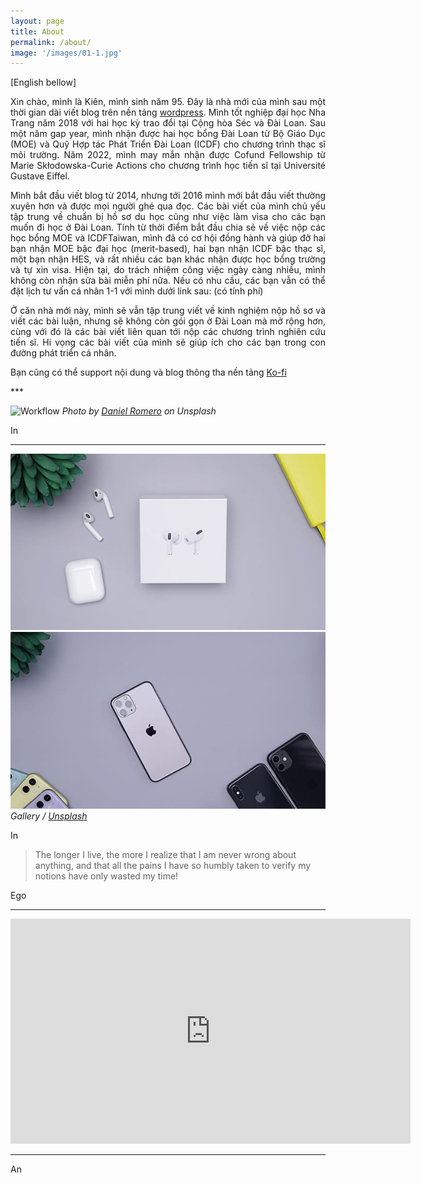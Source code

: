 ```yaml
---
layout: page
title: About
permalink: /about/
image: '/images/01-1.jpg'
---
```


<div align="justify"> 
   
 [English bellow]
</div>
  
 <div align="justify">
   
Xin chào, mình là Kiên, mình sinh năm 95. Đây là nhà mới của mình sau một thời gian dài viết blog trên nền tảng <a href="www.eldlrjn.wordpress.com">wordpress</a>. Mình tốt nghiệp đại học Nha Trang năm 2018 với hai học kỳ trao đổi tại Cộng hòa Séc và Đài Loan. Sau một năm gap year, mình nhận được hai học bổng Đài Loan từ Bộ Giáo Dục (MOE) và Quỹ Hợp tác Phát Triển Đài Loan (ICDF) cho chương trình thạc sĩ môi trường. Năm 2022, mình may mắn nhận được Cofund Fellowship từ Marie Skłodowska-Curie Actions cho chương trình học tiến sĩ tại Université Gustave Eiffel. 
</div>
  
  
 <div align="justify"> 
  
Mình bắt đầu viết blog từ 2014, nhưng tới 2016 mình mới bắt đầu viết thường xuyên hơn và được mọi người ghé qua đọc. Các bài viết của mình chủ yếu tập trung về chuẩn bị hồ sơ du học cũng như việc làm visa cho các bạn muốn đi học ở Đài Loan. Tính từ thời điểm bắt đầu chia sẻ về việc nộp các học bổng MOE và ICDFTaiwan, mình đã có cơ hội đồng hành và giúp đỡ hai bạn nhận MOE bậc đại học (merit-based), hai bạn nhận ICDF bậc thạc sĩ, một bạn nhận HES, và rất nhiều các bạn khác nhận được học bổng trường và tự xin visa. Hiện tại, do trách nhiệm công việc ngày càng nhiều, mình không còn nhận sửa bài miễn phí nữa. Nếu có nhu cầu, các bạn vẫn có thể đặt lịch tư vấn cá nhân 1-1 với mình dưới link sau: (có tính phí)
</div>
  
  
<div align="justify"> 
  
Ở căn nhà mới này, mình sẽ vẫn tập trung viết về kinh nghiệm nộp hồ sơ và viết các bài luận, nhưng sẽ không còn gói gọn ở Đài Loan mà mở rộng hơn, cùng với đó là các bài viết liên quan tới nộp các chương trình nghiên cứu tiến sĩ. Hi vọng các bài viết của mình sẽ giúp ích cho các bạn trong con đường phát triển cá nhân.
</div>
  
  
<div align="justify">
  
  Bạn cũng có thể support nội dung và blog thông tha nền tảng <a href="[www.eldlrjn.wordpress.com](https://ko-fi.com/kienphamtrung)">Ko-fi</a>
</div>
***

![Workflow]({{site.baseurl}}/images/09-1.jpg)
*Photo by [Daniel Romero](https://unsplash.com/@rmrdnl) on Unsplash*

In 

***

<div class="gallery-box">
  <div class="gallery">
    <img src="/images/09-2.jpg">
    <img src="/images/09-3.jpg">
  </div>
  <em>Gallery / <a href="https://unsplash.com/" target="_blank">Unsplash</a></em>
</div>

In 

> The longer I live, the more I realize that I am never wrong about anything, and that all the pains I have so humbly taken to verify my notions have only wasted my time!

Ego 
***

<p><iframe src="https://player.vimeo.com/video/107654760" width="640" height="360" frameborder="0" allowfullscreen></iframe></p>

***

An
